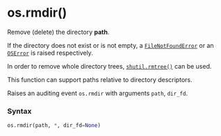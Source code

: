 # os.rmdir()

Remove (delete) the directory **path**.

If the directory does not exist or is not empty, a [`FileNotFoundError`](/exceptions/FileNotFoundError.md) or an [`OSError`](/exceptions/OSError.md) is raised respectively. 

In order to remove whole directory trees, [`shutil.rmtree()`](/modules/shutil/rmtree.md) can be used.

This function can support paths relative to directory descriptors.

Raises an auditing event `os.rmdir` with arguments `path`, `dir_fd`.

### Syntax

```python
os.rmdir(path, *, dir_fd=None)
```
